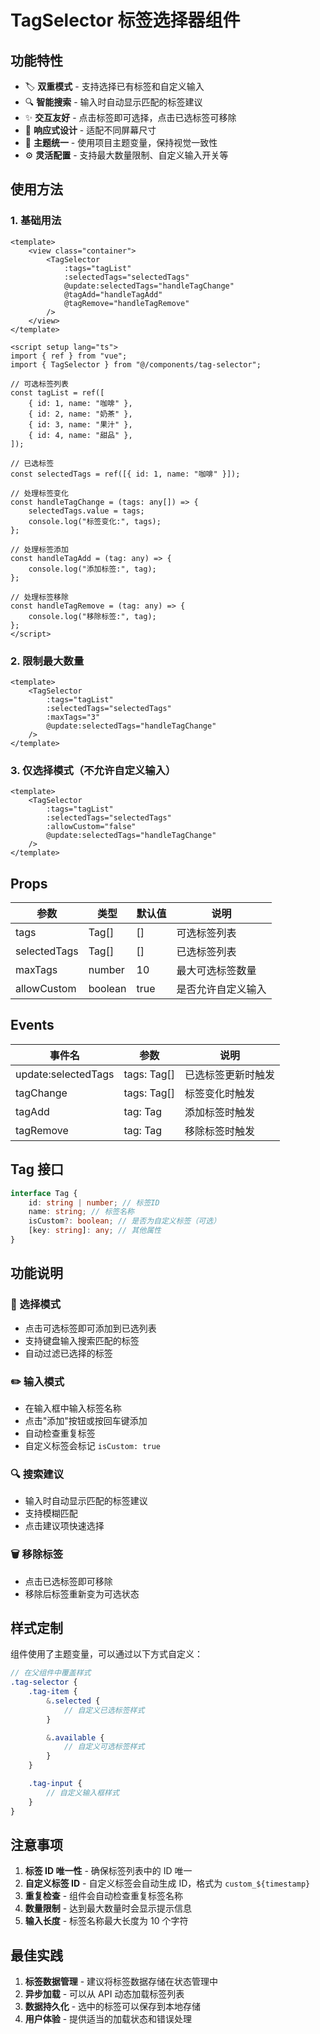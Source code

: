 # TagSelector 标签选择器组件

## 功能特性

- 🏷️ **双重模式** - 支持选择已有标签和自定义输入
- 🔍 **智能搜索** - 输入时自动显示匹配的标签建议
- ✨ **交互友好** - 点击标签即可选择，点击已选标签可移除
- 📱 **响应式设计** - 适配不同屏幕尺寸
- 🎨 **主题统一** - 使用项目主题变量，保持视觉一致性
- ⚙️ **灵活配置** - 支持最大数量限制、自定义输入开关等

## 使用方法

### 1. 基础用法

```vue
<template>
	<view class="container">
		<TagSelector
			:tags="tagList"
			:selectedTags="selectedTags"
			@update:selectedTags="handleTagChange"
			@tagAdd="handleTagAdd"
			@tagRemove="handleTagRemove"
		/>
	</view>
</template>

<script setup lang="ts">
import { ref } from "vue";
import { TagSelector } from "@/components/tag-selector";

// 可选标签列表
const tagList = ref([
	{ id: 1, name: "咖啡" },
	{ id: 2, name: "奶茶" },
	{ id: 3, name: "果汁" },
	{ id: 4, name: "甜品" },
]);

// 已选标签
const selectedTags = ref([{ id: 1, name: "咖啡" }]);

// 处理标签变化
const handleTagChange = (tags: any[]) => {
	selectedTags.value = tags;
	console.log("标签变化:", tags);
};

// 处理标签添加
const handleTagAdd = (tag: any) => {
	console.log("添加标签:", tag);
};

// 处理标签移除
const handleTagRemove = (tag: any) => {
	console.log("移除标签:", tag);
};
</script>
```

### 2. 限制最大数量

```vue
<template>
	<TagSelector
		:tags="tagList"
		:selectedTags="selectedTags"
		:maxTags="3"
		@update:selectedTags="handleTagChange"
	/>
</template>
```

### 3. 仅选择模式（不允许自定义输入）

```vue
<template>
	<TagSelector
		:tags="tagList"
		:selectedTags="selectedTags"
		:allowCustom="false"
		@update:selectedTags="handleTagChange"
	/>
</template>
```

## Props

| 参数         | 类型    | 默认值 | 说明               |
| ------------ | ------- | ------ | ------------------ |
| tags         | Tag[]   | []     | 可选标签列表       |
| selectedTags | Tag[]   | []     | 已选标签列表       |
| maxTags      | number  | 10     | 最大可选标签数量   |
| allowCustom  | boolean | true   | 是否允许自定义输入 |

## Events

| 事件名              | 参数        | 说明               |
| ------------------- | ----------- | ------------------ |
| update:selectedTags | tags: Tag[] | 已选标签更新时触发 |
| tagChange           | tags: Tag[] | 标签变化时触发     |
| tagAdd              | tag: Tag    | 添加标签时触发     |
| tagRemove           | tag: Tag    | 移除标签时触发     |

## Tag 接口

```typescript
interface Tag {
	id: string | number; // 标签ID
	name: string; // 标签名称
	isCustom?: boolean; // 是否为自定义标签（可选）
	[key: string]: any; // 其他属性
}
```

## 功能说明

### 🎯 选择模式

- 点击可选标签即可添加到已选列表
- 支持键盘输入搜索匹配的标签
- 自动过滤已选择的标签

### ✏️ 输入模式

- 在输入框中输入标签名称
- 点击"添加"按钮或按回车键添加
- 自动检查重复标签
- 自定义标签会标记 `isCustom: true`

### 🔍 搜索建议

- 输入时自动显示匹配的标签建议
- 支持模糊匹配
- 点击建议项快速选择

### 🗑️ 移除标签

- 点击已选标签即可移除
- 移除后标签重新变为可选状态

## 样式定制

组件使用了主题变量，可以通过以下方式自定义：

```scss
// 在父组件中覆盖样式
.tag-selector {
	.tag-item {
		&.selected {
			// 自定义已选标签样式
		}

		&.available {
			// 自定义可选标签样式
		}
	}

	.tag-input {
		// 自定义输入框样式
	}
}
```

## 注意事项

1. **标签 ID 唯一性** - 确保标签列表中的 ID 唯一
2. **自定义标签 ID** - 自定义标签会自动生成 ID，格式为 `custom_${timestamp}`
3. **重复检查** - 组件会自动检查重复标签名称
4. **数量限制** - 达到最大数量时会显示提示信息
5. **输入长度** - 标签名称最大长度为 10 个字符

## 最佳实践

1. **标签数据管理** - 建议将标签数据存储在状态管理中
2. **异步加载** - 可以从 API 动态加载标签列表
3. **数据持久化** - 选中的标签可以保存到本地存储
4. **用户体验** - 提供适当的加载状态和错误处理
